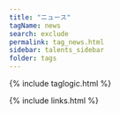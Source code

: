 ```yaml
---
title: "ニュース"
tagName: news
search: exclude
permalink: tag_news.html
sidebar: talents_sidebar
folder: tags
---
```

{% include taglogic.html %}

{% include links.html %}
